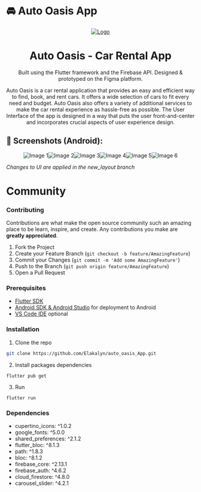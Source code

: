 
# 🚘 Auto Oasis App

<p align="center">
  <a href="https://github.com/Elakalyn/auto_oasis_App">
    <img src="https://media.discordapp.net/attachments/673875945198714920/1134158087293521973/onboarding_car.png" alt="Logo">
  </a>

  <h1 align="center">Auto Oasis - Car Rental App</h1>
  
  <p align="center">Built using the Flutter framework and the Firebase API. Designed & prototyped on the Figma platform.</p>

</p>

<p align="center"> Auto Oasis is a car rental application that provides an easy and efficient way to find, book, and rent cars. It offers a wide selection of cars to fit every need and budget. Auto Oasis also offers a variety of additional services to make the car rental experience as hassle-free as possible. The User Interface of the app is designed in a way that puts the user front-and-center and incorporates crucial aspects of user experience design. </p>


## 📱 Screenshots (Android):

<div style="display: flex; justify-content: center;">
  <img src="https://media.discordapp.net/attachments/673875945198714920/1132021543497629796/image.png?width=281&height=609" alt="Image 1">
  <img src="https://media.discordapp.net/attachments/673875945198714920/1132021622979690636/image.png?width=279&height=610" alt="Image 2">
  <img src="https://media.discordapp.net/attachments/673875945198714920/1132021658388013128/image.png?width=273&height=609" alt="Image 3">
  <img src="https://media.discordapp.net/attachments/673875945198714920/1132021840118829196/image.png?width=281&height=609" alt="Image 4">
  <img src="https://media.discordapp.net/attachments/673875945198714920/1132021974487552112/image.png?width=254&height=610" alt="Image 5">
  <img src="https://media.discordapp.net/attachments/673875945198714920/1132022141739602030/image.png?width=281&height=609" alt="Image 6">
</div>

*Changes to UI are applied in the new_layout branch*

# Community

### Contributing

Contributions are what make the open source community such an amazing place to be learn, inspire, and create. Any contributions you make are **greatly appreciated**.

1. Fork the Project
2. Create your Feature Branch (`git checkout -b feature/AmazingFeature`)
3. Commit your Changes (`git commit -m 'Add some AmazingFeature'`)
4. Push to the Branch (`git push origin feature/AmazingFeature`)
5. Open a Pull Request

### Prerequisites

- [Flutter SDK](https://flutter.dev)
- [Android SDK & Android Studio](https://developer.android.com/studio) for deployment to Android
- [VS Code IDE](https://code.visualstudio.com/) optional


### Installation

1. Clone the repo

```sh
git clone https://github.com/Elakalyn/auto_oasis_App.git
```

2. Install packages dependencies

```
flutter pub get
```

3. Run

```
flutter run
```


### Dependencies

-  cupertino_icons: ^1.0.2
-  google_fonts: ^5.0.0
-  shared_preferences: ^2.1.2
-  flutter_bloc: ^8.1.3
-  path: ^1.8.3
-  bloc: ^8.1.2
-  firebase_core: ^2.13.1
-  firebase_auth: ^4.6.2
-  cloud_firestore: ^4.8.0
-  carousel_slider: ^4.2.1
